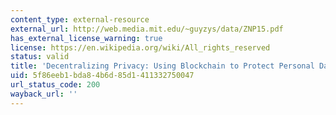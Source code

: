 ```yaml
---
content_type: external-resource
external_url: http://web.media.mit.edu/~guyzys/data/ZNP15.pdf
has_external_license_warning: true
license: https://en.wikipedia.org/wiki/All_rights_reserved
status: valid
title: 'Decentralizing Privacy: Using Blockchain to Protect Personal Data" (PDF).'
uid: 5f86eeb1-bda8-4b6d-85d1-411332750047
url_status_code: 200
wayback_url: ''
---
```

